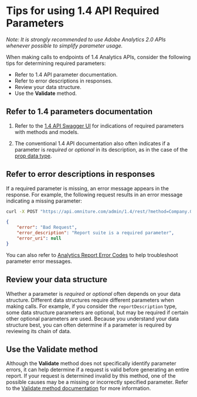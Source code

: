 # Tips for using 1.4 API Required Parameters

*Note: It is strongly recommended to use Adobe Analytics 2.0 APIs whenever possible to simplify parameter usage.*

When making calls to endpoints of 1.4 Analytics APIs, consider the following tips for determining required parameters:

-   Refer to 1.4 API parameter documentation.
-   Refer to error descriptions in responses.
-   Review your data structure.
-   Use the **Validate** method.


## Refer to 1.4 parameters documentation

1.  Refer to the [1.4 API Swagger UI](../api.md) for indications of required parameters with methods and models.

2.  The conventional 1.4 API documentation also often indicates if a parameter is _required_ or _optional_ in its description, as in the case of the [prop data type](admin-api/data_types/r_prop.md).

## Refer to error descriptions in responses

If a required parameter is missing, an error message appears in the response. For example, the following request results in an error message indicating a missing parameter:

```sh
curl -X POST "https://api.omniture.com/admin/1.4/rest/?method=Company.GetTrackingServer" -H "accept: application/json" -H "Content-Type: application/json" -d "{ \"rsid\": \"string\"}"
```

```json
{
    "error": "Bad Request",
    "error_description": "Report suite is a required parameter",
    "error_uri": null
}
```

You can also refer to [Analytics Report Error Codes](reporting-api/errors.md) to help troubleshoot parameter error messages.

## Review your data structure

 Whether a parameter is _required_ or _optional_ often depends on your data structure. Different data structures require different parameters when making calls. For example, if you consider the `reportDescription` type, some data structure parameters are optional, but may be required if certain other optional parameters are used. Because you understand your data structure best, you can often determine if a parameter is required by reviewing its chain of data.

## Use the Validate method

Although the **Validate** method does not specifically identify parameter errors, it can help determine if a request is valid before generating an entire report. If your request is determined invalid by this method, one of the possible causes may be a missing or incorrectly specified parameter. Refer to the [Validate method documentation](reporting-api/methods/r_Validiate.md) for more information.
